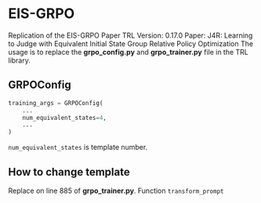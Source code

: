 # EIS-GRPO
Replication of the EIS-GRPO Paper
TRL Version: 0.17.0
Paper: J4R: Learning to Judge with Equivalent Initial State Group Relative Policy Optimization
The usage is to replace the **grpo_config.py** and **grpo_trainer.py** file in the TRL library.

## GRPOConfig

```python
training_args = GRPOConfig(
    ...
    num_equivalent_states=4,
    ...
)
```

```num_equivalent_states``` is template number.

## How to change template

Replace on line 885 of **grpo_trainer.py**. Function ```transform_prompt```
